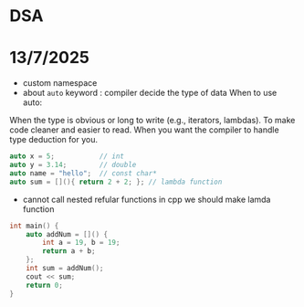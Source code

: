 # DSA



# 13/7/2025
- custom namespace 
- about `auto` keyword : compiler decide the type of data
When to use auto:

When the type is obvious or long to write (e.g., iterators, lambdas).
To make code cleaner and easier to read.
When you want the compiler to handle type deduction for you.
```cpp
auto x = 5;           // int
auto y = 3.14;        // double
auto name = "hello";  // const char*
auto sum = [](){ return 2 + 2; }; // lambda function
```
- cannot call nested  refular functions in cpp we should make lamda function 
```cpp
int main() {
    auto addNum = []() {
        int a = 19, b = 19;
        return a + b;
    };
    int sum = addNum();
    cout << sum;
    return 0;
}
```
